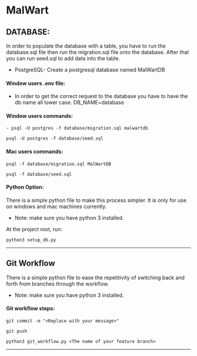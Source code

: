 # MalWart

## DATABASE:

In order to populate the database with a table, you have to run the database.sql file then run the migration.sql file onto the database. After that you can run seed.sql to add data into the table.

- PostgreSQL- Create a postgresql database named MalWartDB

#### Window users .env file:

- In order to get the correct request to the database you have to have the db name all lower case. DB_NAME=database

#### Window users commands:

```
- psql -U postgres -f database/migration.sql malwartdb
```

```
psql -U postgres -f database/seed.sql
```

#### Mac users commands:

```
psql -f database/migration.sql MalWartDB
```

```
psql -f database/seed.sql
```

#### Python Option:

There is a simple python file to make this process simpler. It is only for use on windows and mac machines currently.

- Note: make sure you have python 3 installed.

At the project root, run:

```
python3 setup_db.py
```

---

## Git Workflow

There is a simple python file to ease the repetitivity of switching back and forth from branches through the workflow.

- Note: make sure you have python 3 installed.

#### Git workflow steps:

```
git commit -m "<Replace with your message>"
```

```
git push
```

```
python3 git_workflow.py <The name of your feature branch>
```

---
